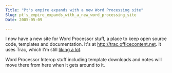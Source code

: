 ```yaml
---
Title: "Pt's empire expands with a new Word Processing site"
Slug: pt's_empire_expands_with_a_new_word_processing_site
Date: 2005-05-09

---
```

I now have a new site for Word Processor stuff, a place to keep open
source code, templates and documentation. It's at
<http://trac.officecontent.net>. It uses Trac, which I'm still [liking a
lot](blog/2005/03/07/trac).

Word Processor Interop stuff including template downloads and notes will
move there from here when it gets around to it.
